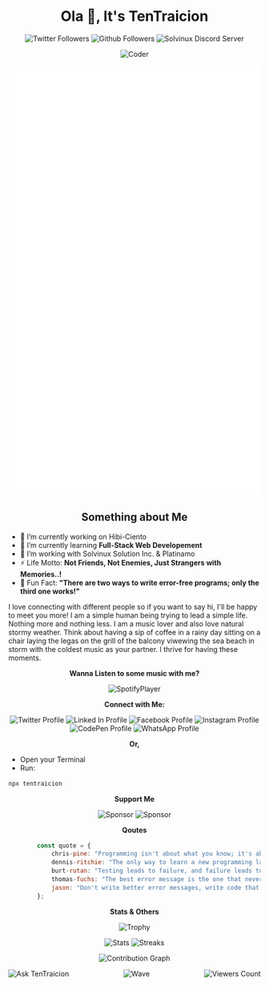 <h1 align="center">Ola 👋, It's TenTraicion</h1>
<p align="center">
    <a href="https://twitter.com/TenTraicion" style="text-decoration: none;">
        <img src="https://img.shields.io/twitter/follow/TenTraicion?logo=twitter&style=social&label=%20Followers" alt="Twitter Followers">
    </a>
    <a href="https://tentraicion.github.io" style="text-decoration: none;">
        <img src="https://img.shields.io/github/followers/TenTraicion?label=%20Followers&style=social" alt="Github Followers">
    </a>
    <a href="https://discord.com/invite/BCf59exHJV" style="text-decoration: none;">
        <img src="https://badgen.net/discord/online-members/BCf59exHJV" alt="Solvinux Discord Server">
    </a>
</p>
<p align="center">
    <img src="https://raw.githubusercontent.com/abhisheknaiidu/abhisheknaiidu/master/code.gif" alt="Coder">
</p>
<p align="center"><img src="/github-metrics.svg" alt="Metrics"></p>
<h2 align="center">Something about Me</h2>
<ul>
    <li> 🔭 I’m currently working on <a href="https://github.com/TenTraicion/hibi-ciento" style="text-decoration: none;">Hibi-Ciento</a></li>
    <li> 🌱 I’m currently learning <strong>Full-Stack Web Developement</strong></li>
    <li> 🤝 I’m working with <a href="https://github.com/Solvinux" style="text-decoration: none;">Solvinux Solution Inc.</a> & <a href="https://github.com/Platinamo" style="text-decoration: none;">Platinamo</a></li>
    <li> ⚡ Life Motto: <strong>Not Friends, Not Enemies, Just Strangers with Memories..!</strong></li>
    <li> 🤔 Fun Fact: <strong>"There are two ways to write error-free programs; only the third one works!"</strong></li>
</ul>
<p>I love connecting with different people so if you want to say hi, I'll be happy to meet you more! I am a simple human being trying to lead a simple life. Nothing more and nothing less. I am a music lover and also love natural stormy weather. Think about having a sip of coffee in a rainy day sitting on a chair laying the legas on the grill of the balcony viwewing the sea beach in storm with the coldest music as your partner. I thrive for having these moments.</p>
<p align="center"><strong>Wanna Listen to some music with me?</strong></p>
<p align="center"><a href="https://spotify-github-profile.vercel.app/api/view?uid=f0k6l3nba1l5g2bo3p30rkjgn&redirect=true" style="text-decoration: none;">
    <img src="https://spotify-github-profile.vercel.app/api/view?uid=f0k6l3nba1l5g2bo3p30rkjgn&cover_image=true&theme=default&bar_color_cover=false" alt="SpotifyPlayer">
</a></p>
<p align="center"><strong>Connect with Me:</strong></p>
<p align="center">
    <a href="https://twitter.com/TenTraicion" style="text-decoration: none;">
        <img src="https://img.shields.io/badge/Twitter-%231877F2.svg?&style=flat-square&logo=twitter&logoColor=white&color=071A2C" alt="Twitter Profile">
    </a>
    <a href="https://linkedin.com/in/tentraicion" style="text-decoration: none;">
        <img src="https://img.shields.io/badge/LinkedIn-%230077B5.svg?&style=flat-square&logo=linkedin&logoColor=white&color=071A2C" alt="Linked In Profile">
    </a>
    <a href="https://fb.com/tentraicion" style="text-decoration: none;">
        <img src="https://img.shields.io/badge/Facebook-%231877F2.svg?&style=flat-square&logo=facebook&logoColor=white&color=071A2C" alt="Facebook Profile">
    </a>
    <a href="https://instagram.com/tentraicion" style="text-decoration: none;">
        <img src="https://img.shields.io/badge/Instagram-%23E4405F.svg?&style=flat-square&logo=instagram&logoColor=white&color=071A2C" alt="Instagram Profile">
    </a>
    <a href="https://codepen.io/tentraicion" style="text-decoration: none;">
        <img src="https://img.shields.io/badge/CodePen-%230077B5.svg?&style=flat-square&logo=codepen&logoColor=white&color=071A2C" alt="CodePen Profile">
    </a>
    <a href="https://wa.me/message/25KLOLUBX7WQF" style="text-decoration: none;">
        <img src="https://img.shields.io/badge/WhatsApp-%230077B5.svg?&style=flat-square&logo=whatsapp&logoColor=white&color=071A2C" alt="WhatsApp Profile">
    </a>
</p>
<p align="center"><strong>Or,</strong></p>
<ul>
    <li>Open your Terminal</li>
    <li>Run:</li>
</ul>

```javascript
npx tentraicion
```

<p align="center"><strong>Support Me</strong></p>
<p align="center">
    <a href="https://www.buymeacoffee.com/tentraicion" style="text-decoration: none;"><img src="https://img.shields.io/badge/-Buy%20Me%20A%20Coffee-yellow?style=social&logo=buymeacoffee" alt="Sponsor"></a>
    <a href="https://ko-fi.com/tentraicion" style="text-decoration: none;"><img src="https://img.shields.io/badge/-Buy%20Me%20A%20Coffee-yellow?style=social&logo=kofi" alt="Sponsor"></a>
</p>
<p align="center"><strong>Qoutes</strong></p>

```javascript
        const quote = {
            chris-pine: "Programming isn't about what you know; it's about what you can figure out."
            dennis-ritchie: "The only way to learn a new programming language is by writing programs in it."
            burt-rutan: "Testing leads to failure, and failure leads to understanding."
            thomas-fuchs: "The best error message is the one that never shows up."
            jason: "Don't write better error messages, write code that doesn't need them."
        };
```

<p align="center"><strong>Stats & Others</strong></p>
<p align="center"><img src="https://github-profile-trophy.vercel.app/?username=tentraicion&no-frame=true&theme=nord&row=1" alt="Trophy"></p>
<p align="center">
    <img src="https://github-readme-stats.vercel.app/api?username=tentraicion&show_icons=true&theme=moltack&count_private=true" alt="Stats" width="400px">
    <img src="http://github-readme-streak-stats.herokuapp.com?user=tentraicion&theme=garden&hide_border=true&date_format=M%20j%5B%2C%20Y%5D" alt="Streaks" width="400px">
</p>
<p align="center"><img src="https://activity-graph.herokuapp.com/graph?username=tentraicion&theme=react-dark&bg_color=20232a&hide_border=true" alt="Contribution Graph"></p>
<p align="left">
     <a href="mailto:tentraicion@gmail.com" style="text-decoration: none;">
        <img src="https://img.shields.io/badge/Ask%20me-anything-1abc9c.svg" alt="Ask TenTraicion" align="left">
    </a>
    <a href="https://tentraicion.github.io" style="text-decoration: none;">
        <img src="https://komarev.com/ghpvc/?username=tentraicion&label=Visitors&color=0e75b6&style=flat" alt="Viewers Count" align="right">
    </a>
</p>
<p align="center"><img src="https://raw.githubusercontent.com/bornmay/bornmay/Update/svg/Bottom.svg" alt="Wave"></p>
